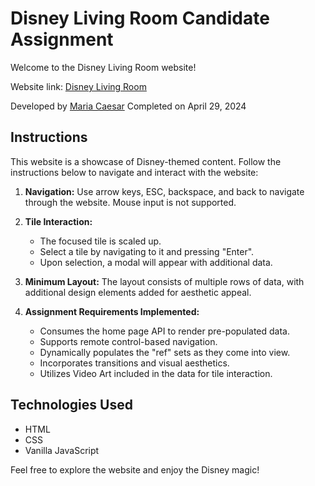 # Disney Living Room Candidate Assignment

Welcome to the Disney Living Room website!

Website link: [Disney Living Room](https://disney-living-room.vercel.app/)

Developed by [Maria Caesar](https://www.ragdollcollections.com)
Completed on April 29, 2024

## Instructions

This website is a showcase of Disney-themed content. Follow the instructions below to navigate and interact with the website:

1. **Navigation:** Use arrow keys, ESC, backspace, and back to navigate through the website. Mouse input is not supported.
   
2. **Tile Interaction:** 
   - The focused tile is scaled up.
   - Select a tile by navigating to it and pressing "Enter".
   - Upon selection, a modal will appear with additional data.

3. **Minimum Layout:** The layout consists of multiple rows of data, with additional design elements added for aesthetic appeal.

4. **Assignment Requirements Implemented:**
   - Consumes the home page API to render pre-populated data.
   - Supports remote control-based navigation.
   - Dynamically populates the "ref" sets as they come into view.
   - Incorporates transitions and visual aesthetics.
   - Utilizes Video Art included in the data for tile interaction.

## Technologies Used

- HTML
- CSS
- Vanilla JavaScript

Feel free to explore the website and enjoy the Disney magic!

